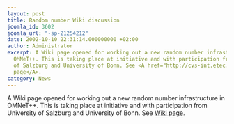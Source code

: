 ```yaml
---
layout: post
title: Random number Wiki discussion
joomla_id: 3602
joomla_url: "-sp-21254212"
date: 2002-10-10 22:31:14.000000000 +02:00
author: Administrator
excerpt: A Wiki page opened for working out a new random number infrastructure in
  OMNeT++. This is taking place at initiative and with participation from University
  of Salzburg and University of Bonn. See <A href="http://cvs-int.etec.uni-karlsruhe.de/twiki/bin/view/OMNETpp/RandomNumbersAndSimulationTechniques">Wiki
  page</A>.
category: News
---
```

A Wiki page opened for working out a new random number infrastructure in OMNeT++. This is taking place at initiative and with participation from University of Salzburg and University of Bonn. See <A href="http://cvs-int.etec.uni-karlsruhe.de/twiki/bin/view/OMNETpp/RandomNumbersAndSimulationTechniques">Wiki page</A>. 
